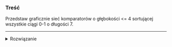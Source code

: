 ### Treść
Przedstaw graficznie sieć komparatorów o głębokości <= 4 sortującej wszystkie ciągi 0-1 o długości 7. 

------
<details><summary>Rozwiązanie</summary>
<p>

